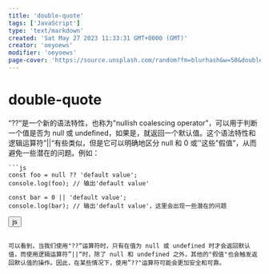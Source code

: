 ```yaml
---
title: 'double-quote'
tags: ['JavaScript']
type: 'text/markdown'
created: 'Sat May 27 2023 11:33:31 GMT+0000 (GMT)'
creator: 'oeyoews'
modifier: 'oeyoews'
page-cover: 'https://source.unsplash.com/random?fm=blurhash&w=50&double-quote'
---
```


# double-quote

“??“是一个新的语法特性，也称为"nullish coalescing operator”，可以用于判断一个值是否为 null 或 undefined，如果是，就返回一个默认值。这个语法特性和逻辑运算符”||“有些类似，但是它可以明确地区分 null 和 0 或’'这些"假值”，从而避免一些潜在的问题。例如：

```
```js
const foo = null ?? 'default value';
console.log(foo); // 输出'default value'

const bar = 0 || 'default value';
console.log(bar); // 输出'default value'，这里会出现一些潜在的问题
```

<button>js</button>
```

可以看到，当我们使用"??“运算符时，只有在值为 null 或 undefined 时才会返回默认值，而使用逻辑运算符”||“时，除了 null 和 undefined 之外，其他的"假值"也会触发返回默认值的操作。因此，在某些情况下，使用”??"运算符可能会更加安全和可靠。
